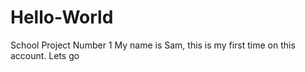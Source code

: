 # Hello-World
School Project Number 1
My name is Sam, this is my first time on this account. 
Lets go
